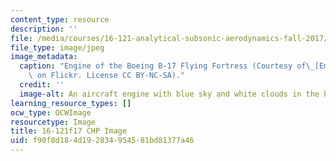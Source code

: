 ```yaml
---
content_type: resource
description: ''
file: /media/courses/16-121-analytical-subsonic-aerodynamics-fall-2017/f90f8d184d192834954581bd81377a46_16-121f17.jpg
file_type: image/jpeg
image_metadata:
  caption: "Engine of the Boeing B-17 Flying Fortress (Courtesy of\_[Emmanuel\_Marion](https://www.flickr.com/photos/nikkormat777/6137054828/in/photostream/)\
    \ on Flickr. License CC BY-NC-SA)."
  credit: ''
  image-alt: An aircraft engine with blue sky and white clouds in the background
learning_resource_types: []
ocw_type: OCWImage
resourcetype: Image
title: 16-121f17 CHP Image
uid: f90f8d18-4d19-2834-9545-81bd81377a46
---
```

